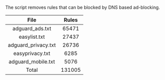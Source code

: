 The script removes rules that can be blocked by DNS based ad-blocking.


| File | Rules |
|:----:|:-----:|
| adguard_ads.txt | 65471 |
| easylist.txt | 27437 |
| adguard_privacy.txt | 26736 |
| easyprivacy.txt | 6285 |
| adguard_mobile.txt | 5076 |
| Total | 131005 |